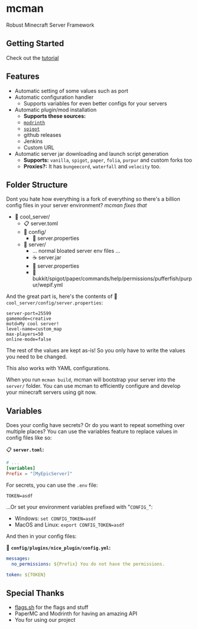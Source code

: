 # mcman

Robust Minecraft Server Framework

<!-- todo: a screenshot here -->

## Getting Started

Check out the [tutorial](./TUTORIAL.md)

## Features

- Automatic setting of some values such as port
- Automatic configuration handler
  - Supports variables for even better configs for your servers
- Automatic plugin/mod installation
  - **Supports these sources:**
  - [`modrinth`](https://modrinth.com/)
  - [`spigot`](https://spigotmc.org/)
  - github releases
  - Jenkins
  - Custom URL
- Automatic server jar downloading and launch script generation
  - **Supports:** `vanilla`, `spigot`, `paper`, `folia`, `purpur` and custom forks too
  - **Proxies?:** It has `bungeecord`, `waterfall` and `velocity` too.

## Folder Structure

Dont you hate how everything is a fork of everything so there's a billion config files in your server environment? *mcman fixes that*

- 📂 cool_server/
  - 📋 server.toml
  - 📁 config/
    - 📜 server.properties
  - 📁 server/
    - ... normal bloated server env files ...
    - ☕ server.jar
    - 📜 server.properties
    - 📜 bukkit/spigot/paper/commands/help/permissions/pufferfish/purpur/wepif.yml

And the great part is, here's the contents of 📜 `cool_server/config/server.properties`:

```properties
server-port=25599
gamemode=creative
motd=My cool server!
level-name=custom_map
max-players=50
online-mode=false
```

The rest of the values are kept as-is! So you only have to write the values you need to be changed.

This also works with YAML configurations.

When you run `mcman build`, mcman will bootstrap your server into the `server/` folder. You can use mcman to efficiently configure and develop your minecraft servers using git now.

## Variables

Does your config have secrets? Or do you want to repeat something over multiple places? You can use the variables feature to replace values in config files like so:

📋 **`server.toml`:**

```toml
# ...
[variables]
Prefix = "[MyEpicServer]"
```

For secrets, you can use the `.env` file:

```properties
TOKEN=asdf
```

...Or set your environment variables prefixed with "`CONFIG_`":

- Windows: `set CONFIG_TOKEN=asdf`
- MacOS and Linux: `export CONFIG_TOKEN=asdf`

And then in your config files:

📜 **`config/plugins/nice_plugin/config.yml`:**

```yaml
messages:
  no_permissions: ${Prefix} You do not have the permissions.

token: ${TOKEN}
```

## Special Thanks

- [flags.sh](https://flags.sh/) for the flags and stuff
- PaperMC and Modrinth for having an amazing API
- You for using our project
